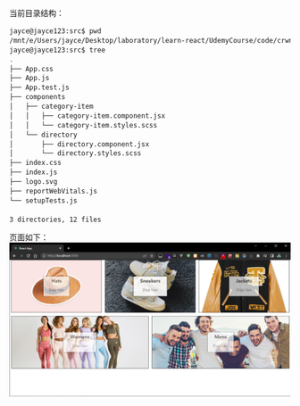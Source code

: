 当前目录结构：
```bash
jayce@jayce123:src$ pwd
/mnt/e/Users/jayce/Desktop/laboratory/learn-react/UdemyCourse/code/crwn-clothing/src
jayce@jayce123:src$ tree
.
├── App.css
├── App.js
├── App.test.js
├── components
│   ├── category-item
│   │   ├── category-item.component.jsx
│   │   └── category-item.styles.scss
│   └── directory
│       ├── directory.component.jsx
│       └── directory.styles.scss
├── index.css
├── index.js
├── logo.svg
├── reportWebVitals.js
└── setupTests.js

3 directories, 12 files
```

页面如下：
![image-20220718095249400](078.组件化商品分类.assets/image-20220718095249400.png)
